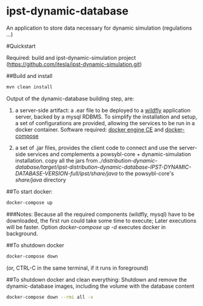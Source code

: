 # ipst-dynamic-database
An application to store data necessary for dynamic simulation (regulations ...)



#Quickstart

Required: build and ipst-dynamic-simulation project (https://github.com/itesla/ipst-dynamic-simulation.git)

##Build and install

```bash
mvn clean install
```

Output of the dynamic-database building step, are:
1. a server-side artifact: a .ear file to be deployed to a [wildfly](https://wildfly.org/) application server, backed by a mysql RDBMS.
To simplify the installation and setup, a set of configurations are  provided, allowing the services to be run in a docker container. Software required: [docker engine CE](https://hub.docker.com/search/?type=edition&offering=community) and [docker-compose](https://docs.docker.com/compose/)

2. a set of .jar files, provides the client code to connect and use the server-side services and complements a powsybl-core + dynamic-simulation installation.
   copy all the jars from *./distribution-dynamic-database/target/ipst-distribution-dynamic-database-IPST-DYNAMIC-DATABASE-VERSION-full/ipst/share/java* to the powsybl-core's *share/java* directory

   
##To start docker:
```bash
docker-compose up
```

###Notes: 
Because all the required components (wildfly, mysql) have to be downloaded, the first run could take some time to execute;
Later executions will be faster. Option *docker-compose up -d* executes docker in background. 


##To shutdown docker
```bash
docker-compose down 
```
(or, CTRL-C in the same terminal, if it runs in foreground)

##To shutdown docker and clean everything:
Shutdown and remove the dynamic-database images, including the volume with the database content
```bash
docker-compose down --rmi all -v
```
